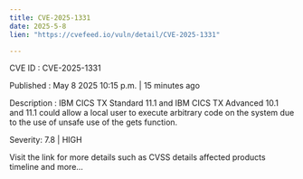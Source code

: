 ```yaml
---
title: CVE-2025-1331
date: 2025-5-8
lien: "https://cvefeed.io/vuln/detail/CVE-2025-1331"

---
```


CVE ID : CVE-2025-1331

Published :  May 8
2025
10:15 p.m. | 15 minutes ago

Description : IBM CICS TX Standard 11.1 and IBM CICS TX Advanced 10.1 and 11.1 could allow a local user to execute arbitrary code on the system due to the use of unsafe use of the gets function.

Severity: 7.8 | HIGH

Visit the link for more details
such as CVSS details
affected products
timeline
and more...
